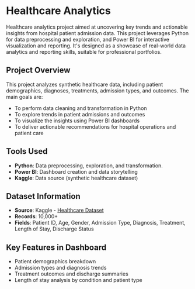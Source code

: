 # Healthcare Analytics

Healthcare analytics project aimed at uncovering key trends and actionable insights from hospital patient admission data. This project leverages Python for data preprocessing and exploration, and Power BI for interactive visualization and reporting. It's designed as a showcase of real-world data analytics and reporting skills, suitable for professional portfolios.

## Project Overview

This project analyzes synthetic healthcare data, including patient demographics, diagnoses, treatments, admission types, and outcomes. The main goals are:

- To perform data cleaning and transformation in Python
- To explore trends in patient admissions and outcomes
- To visualize the insights using Power BI dashboards
- To deliver actionable recommendations for hospital operations and patient care

## Tools Used

- **Python**: Data preprocessing, exploration, and transformation.
- **Power BI**: Dashboard creation and data storytelling
- **Kaggle**: Data source (synthetic healthcare dataset)

## Dataset Information

- **Source**: Kaggle - [Healthcare Dataset](www.kaggle.com/datasets/prasad22/healthcare-dataset)
- **Records**: 10,000+
- **Fields**: Patient ID, Age, Gender, Admission Type, Diagnosis, Treatment, Length of Stay, Discharge Status

## Key Features in Dashboard

- Patient demographics breakdown
- Admission types and diagnosis trends
- Treatment outcomes and discharge summaries
- Length of stay analysis by condition and patient type
